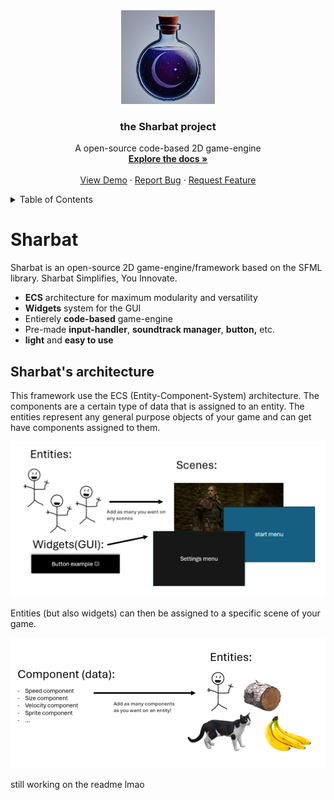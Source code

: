 

<div align="center">

  <a>

  <img src="ressourcces\readme\logo.PNG" alt="Logo" width="150" height="150">

  </a>

  

  <h3 align="center">the Sharbat project</h3>


  <p align="center">
      A open-source code-based 2D game-engine
    <br />
    <a href="https://github.com/othneildrew/Best-README-Template"><strong>Explore the docs »</strong></a>
    <br />
    <br />
    <a href="https://github.com/KiwiBunnyLuv/Sharbat">View Demo</a>
    &middot;
    <a href="https://github.com/KiwiBunnyLuv/Sharbat">Report Bug</a>
    &middot;
    <a href="https://github.com/KiwiBunnyLuv/Sharbat">Request Feature</a>
  </p>

</div>

<details>

  <summary>Table of Contents</summary>

  <ol>

  <li>

  <a href="#about-the-project">About The Project</a>

<ul>

  <li><a href="#built-with">Built With</a></li>

</ul>

</li>

<li>

<a href="#getting-started">Getting Started</a>

<ul>

<li><a href="#prerequisites">Prerequisites</a></li>

  <li><a href="#installation">Installation</a></li>

   </ul>

 </li>

  <li><a href="#usage">Usage</a></li>

   <li><a href="#roadmap">Roadmap</a></li>

  <li><a href="#contributing">Contributing</a></li>

   <li><a href="#license">License</a></li>
    <li><a href="#contact">Contact</a></li>
    <li><a href="#acknowledgments">Acknowledgments</a></li>

  </ol>

</details>

# Sharbat

Sharbat is an open-source 2D game-engine/framework based on the SFML library. Sharbat Simplifies, You Innovate.

- **ECS** architecture for maximum modularity and versatility
- **Widgets** system for the GUI
- Entierely **code-based** game-engine
- Pre-made **input-handler**, **soundtrack manager**, **button,** etc.
- **light** and **easy to use**


## Sharbat's architecture

This framework use the ECS (Entity-Component-System) architecture. The components are a certain type of data that is assigned to an entity. The entities represent any general purpose objects of your game and can get have components assigned to them.

 <img src="ressourcces\readme\architecture_scene_breakdown_schema.png" alt="entity">

Entities (but also widgets) can then be assigned to a specific scene of your game.

  <img src="ressourcces\readme\architecture_entity_breakdown_schema.png" alt="scene">

still working on the readme lmao
